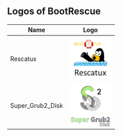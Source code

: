 ## Logos of BootRescue
Name|Logo
--|--
Rescatux|<img src="Rescatux.png" width="100px"> 
Super_Grub2_Disk|<img src="Super_Grub2_Disk.png" width="100px"> 
